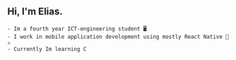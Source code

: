 ## Hi, I'm Elias.

``` shell
- Im a fourth year ICT-engineering student 🖥️
- I work in mobile application development using mostly React Native 📱⚛️
- Currently Im learning C 
```

<!--
**Elihu-beep/Elihu-beep** is a ✨ _special_ ✨ repository because its `README.md` (this file) appears on your GitHub profile.

-->
